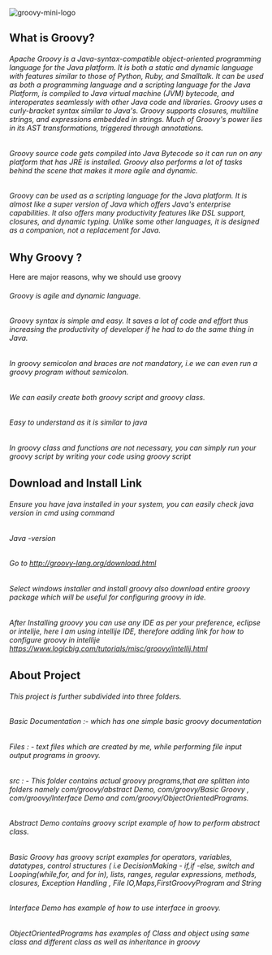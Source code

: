 ![groovy-mini-logo](https://user-images.githubusercontent.com/56592233/87673142-ab849680-c791-11ea-94cd-89c4a074a9e4.jpg)

## What is Groovy?

###### Apache Groovy is a Java-syntax-compatible object-oriented programming language for the Java platform. It is both a static and dynamic language with features similar to those of Python, Ruby, and Smalltalk. It can be used as both a programming language and a scripting language for the Java Platform, is compiled to Java virtual machine (JVM) bytecode, and interoperates seamlessly with other Java code and libraries. Groovy uses a curly-bracket syntax similar to Java's. Groovy supports closures, multiline strings, and expressions embedded in strings. Much of Groovy's power lies in its AST transformations, triggered through annotations.

###### Groovy source code gets compiled into Java Bytecode so it can run on any platform that has JRE is installed. Groovy also performs a lot of tasks behind the scene that makes it more agile and dynamic.

###### Groovy can be used as a scripting language for the Java platform. It is almost like a super version of Java which offers Java's enterprise capabilities. It also offers many productivity features like DSL support, closures, and dynamic typing. Unlike some other languages, it is designed as a companion, not a replacement for Java.

## Why Groovy ?
Here are major reasons, why we should use groovy
 ###### Groovy is agile and dynamic language.
 ###### Groovy syntax is simple and easy. It saves a lot of code and effort thus increasing the productivity of developer if he had to do the same thing in Java.
 ###### In groovy semicolon and braces are not mandatory, i.e we can even run a groovy program without semicolon.
 ###### We can easily create both groovy script and groovy class.
 ###### Easy to understand as it is similar to java
 ###### In groovy class and functions are not necessary, you can simply run your groovy script by writing your code using groovy script
  
## Download and Install Link
  ###### Ensure you have java installed in your system, you can easily check java version in cmd using command 
   ######  	Java -version
	
 ###### Go to http://groovy-lang.org/download.html
 ###### Select windows installer and install groovy also download entire groovy package which will be useful for configuring groovy in ide.


 ######  After Installing groovy you can use any IDE as per your preference, eclipse or intelije, here I am using intellije IDE, therefore adding link for how to configure groovy in intellije https://www.logicbig.com/tutorials/misc/groovy/intellij.html
 
 ## About Project
 ###### This project is further subdivided into three folders.
 ######  Basic Documentation :- which has one simple basic groovy documentation
 ######  Files : - text files which are created by me, while performing file input output programs in groovy.
 ######  src : - This folder contains actual groovy programs,that are splitten into folders namely com/groovy/abstract Demo, com/groovy/Basic Groovy , com/groovy/Interface Demo and com/groovy/ObjectOrientedPrograms.
 ###### Abstract Demo contains groovy script example of how to perform abstract class.
 ###### Basic Groovy has groovy script examples for operators, variables, datatypes, control structures ( i.e DecisionMaking - if,if -else, switch and Looping(while,for, and for in), lists, ranges, regular expressions, methods, closures, Exception Handling , File IO,Maps,FirstGroovyProgram and String
 ###### Interface Demo has example of how to use interface in groovy.
 ###### ObjectOrientedPrograms has examples of Class and object using same class and different class as well as inheritance in groovy

